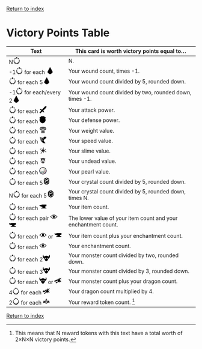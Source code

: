 [Return to index](README.md)

# Victory Points Table

| Text                                                                                                  | This card is worth victory points equal to…                    |
|-------------------------------------------------------------------------------------------------------|----------------------------------------------------------------|
| N![img.png](icons/score.png)                                                                          | N.                                                             |
| -1![img.png](icons/score.png) for each ![img.png](icons/damage.png)                                   | Your wound count, times -1.                                    |
| ![img.png](icons/score.png) for each 5![img.png](icons/damage.png)                                    | Your wound count divided by 5, rounded down.                   |
| -1![img.png](icons/score.png) for each/every 2![img.png](icons/damage.png)                            | Your wound count divided by two, rounded down, times -1.       |
| ![img.png](icons/score.png) for each ![img.png](icons/attack.png)                                     | Your attack power.                                             |
| ![img.png](icons/score.png) for each ![img.png](icons/defense.png)                                    | Your defense power.                                            |
| ![img.png](icons/score.png) for each ![img.png](icons/weight.png)                                     | Your weight value.                                             |
| ![img.png](icons/score.png) for each ![img.png](icons/speed.png)                                      | Your speed value.                                              |
| ![img.png](icons/score.png) for each ![img.png](icons/slime.png)                                      | Your slime value.                                              |
| ![img.png](icons/score.png) for each ![img.png](icons/undead.png)                                     | Your undead value.                                             |
| ![img.png](icons/score.png) for each ![img.png](icons/pearl.png)                                      | Your pearl value.                                              |
| ![img.png](icons/score.png) for each 5![img.png](icons/crystal.png)                                   | Your crystal count divided by 5, rounded down.                 |
| N![img.png](icons/score.png) for each 5![img.png](icons/crystal.png)                                  | Your crystal count divided by 5, rounded down, times N.        |
| ![img.png](icons/score.png) for each ![img.png](icons/item.png)                                       | Your item count.                                               |
| ![img.png](icons/score.png) for each pair ![img.png](icons/enchantment.png)![img.png](icons/item.png) | The lower value of your item count and your enchantment count. |
| ![img.png](icons/score.png) for each ![img.png](icons/enchantment.png) or ![img.png](icons/item.png)  | Your item count plus your enchantment count.                   |
| ![img.png](icons/score.png) for each ![img.png](icons/enchantment.png)                                | Your enchantment count.                                        |
| ![img.png](icons/score.png) for each 2![img.png](icons/monster.png)                                   | Your monster count divided by two, rounded down.               |
| ![img.png](icons/score.png) for each 3![img.png](icons/monster.png)                                   | Your monster count divided by 3, rounded down.                 |
| ![img.png](icons/score.png) for each ![img.png](icons/monster.png) or ![img.png](icons/dragon.png)    | Your monster count plus your dragon count.                     |
| 4![img.png](icons/score.png) for each ![img.png](icons/dragon.png)                                    | Your dragon count multiplied by 4.                             |
| 2![img.png](icons/score.png) for each ![img.png](icons/reward.png)                                    | Your reward token count. [^1]                                  |

[Return to index](README.md)

[^1]: This means that N reward tokens with this text have a total worth of 2×N×N victory points.
